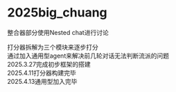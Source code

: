 # 2025big_chuang
整合器部分使用Nested chat进行讨论  

打分器拆解为三个模块来逐步打分  
通过加入通用型agent来解决前几轮对话无法判断流派的问题  
2025.3.27完成初步框架的搭建  
2025.4.11打分器构建完毕  
2025.4.13通用型加入完毕  
